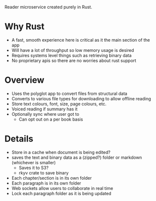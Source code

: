 Reader microservice created purely in Rust.

# Why Rust
* A fast, smooth experience here is critical as it the main section of the app
* Will have a lot of throughput so low memory usage is desired
* Requires systems level things such as retrieving binary data
* No proprietary apis so there are no worries about rust support

# Overview
* Uses the polyglot app to convert files from structural data
* Converts to various file types for downloading to allow offline reading
* Store text colours, font, size, page colours, etc.
* Voiced reading if summary has it
* Optionally sync where user got to
    * Can opt out on a per book basis

# Details
* Store in a cache when document is being edited?
* saves the text and binary data as a (zipped?) folder or markdown (whichever is smaller)
  * Saves it to S3?
  * rkyv crate to save binary
* Each chapter/section is in its own folder
* Each paragraph is in its own folder
* Web sockets allow users to collaborate in real time
* Lock each paragraph folder as it is being updated
